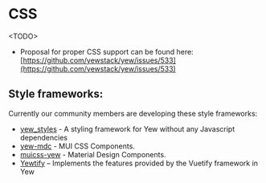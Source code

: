 # CSS

&lt;TODO&gt;

- Proposal for proper CSS support can be found here: [https://github.com/yewstack/yew/issues/533](https://github.com/yewstack/yew/issues/533)

## Style frameworks:

Currently our community members are developing these style frameworks:

* [yew_styles](https://github.com/spielrs/yew_styles) - A styling framework for Yew without any Javascript dependencies
* [yew-mdc](https://github.com/Follpvosten/yew-mdc) - MUI CSS Components.
* [muicss-yew](https://github.com/AlephAlpha/muicss-yew) - Material Design Components.
* [Yewtify](https://github.com/yewstack/yewtify) – Implements the features provided by the Vuetify framework in Yew